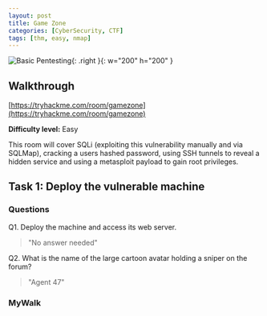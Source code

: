 ```yaml
---
layout: post
title: Game Zone
categories: [CyberSecurity, CTF]
tags: [thm, easy, nmap]
---
```


![Basic Pentesting](/assets/gamezone.png){: .right }{: w="200" h="200" }

## Walkthrough
[https://tryhackme.com/room/gamezone](https://tryhackme.com/room/gamezone)

**Difficulty level:** Easy

This room will cover SQLi (exploiting this vulnerability manually and via SQLMap), cracking a users hashed password, using SSH tunnels to reveal a hidden service and using a metasploit payload to gain root privileges.

## Task 1: Deploy the vulnerable machine 

### Questions

Q1. Deploy the machine and access its web server.


> "No answer needed"

Q2. What is the name of the large cartoon avatar holding a sniper on the forum?

> "Agent 47"


### MyWalk

